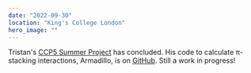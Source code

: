 ```yaml
---
date: "2022-09-30"
location: "King's College London"
hero_image: ""
---
```


Tristan's [CCP5 Summer Project](https://ccp5.ac.uk) has concluded. His code to calculate π-stacking interactions, Armadillo, is on [GitHub](https://github.com/TristanSJones/armadillo). Still a work in progress!
